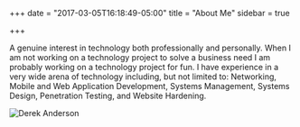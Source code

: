 +++
date = "2017-03-05T16:18:49-05:00"
title = "About Me"
sidebar = true

+++

A genuine interest in technology both professionally and personally. When I am not working on a technology project to solve a business need I am probably working on a technology project for fun. I have experience in a very wide arena of technology including, but not limited to: Networking, Mobile and Web Application Development, Systems Management, Systems Design, Penetration Testing, and Website Hardening.

![Derek Anderson](/img/profile.jpg)
